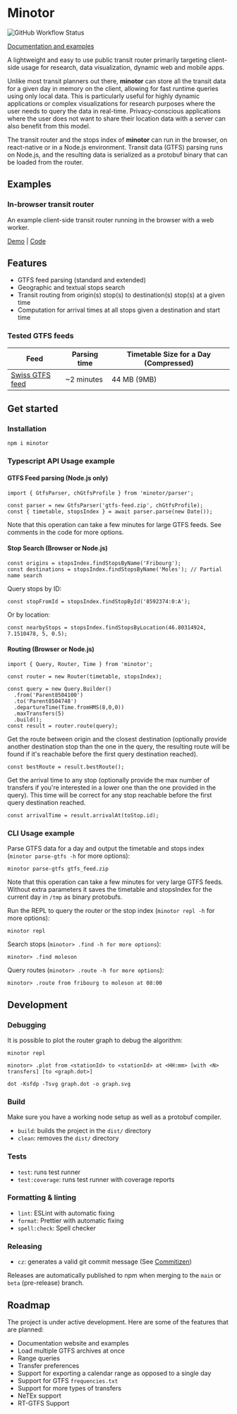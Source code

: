 # Minotor

![GitHub Workflow Status](https://github.com/aubryio/minotor/actions/workflows/minotor.yml/badge.svg?branch=main)

[Documentation and examples](https://minotor.dev)

A lightweight and easy to use public transit router primarily targeting client-side usage for research, data visualization, dynamic web and mobile apps.

Unlike most transit planners out there, **minotor** can store all the transit data for a given day in memory on the client, allowing for fast runtime queries using only local data.
This is particularly useful for highly dynamic applications or complex visualizations for research purposes where the user needs to query the data in real-time.
Privacy-conscious applications where the user does not want to share their location data with a server can also benefit from this model.

The transit router and the stops index of **minotor** can run in the browser, on react-native or in a Node.js environment.
Transit data (GTFS) parsing runs on Node.js, and the resulting data is serialized as a protobuf binary that can be loaded from the router.

## Examples

### In-browser transit router

An example client-side transit router running in the browser with a web worker.

[Demo](https://www.minotor.dev/#example-usage) | [Code](https://github.com/aubryio/minotor.dev/tree/main/app/examples/router)

## Features

- GTFS feed parsing (standard and extended)
- Geographic and textual stops search
- Transit routing from origin(s) stop(s) to destination(s) stop(s) at a given time
- Computation for arrival times at all stops given a destination and start time

### Tested GTFS feeds

| Feed                                                                                       | Parsing time | Timetable Size for a Day (Compressed) |
| ------------------------------------------------------------------------------------------ | ------------ | ------------------------------------- |
| [Swiss GTFS feed](https://data.opentransportdata.swiss/en/dataset/timetable-2025-gtfs2020) | ~2 minutes   | 44 MB (9MB)                           |

## Get started

### Installation

`npm i minotor`

### Typescript API Usage example

#### GTFS Feed parsing (Node.js only)

```
import { GtfsParser, chGtfsProfile } from 'minotor/parser';

const parser = new GtfsParser('gtfs-feed.zip', chGtfsProfile);
const { timetable, stopsIndex } = await parser.parse(new Date());
```

Note that this operation can take a few minutes for large GTFS feeds.
See comments in the code for more options.

#### Stop Search (Browser or Node.js)

```
const origins = stopsIndex.findStopsByName('Fribourg');
const destinations = stopsIndex.findStopsByName('Moles'); // Partial name search
```

Query stops by ID:

`const stopFromId = stopsIndex.findStopById('8592374:0:A');`

Or by location:

`const nearbyStops = stopsIndex.findStopsByLocation(46.80314924, 7.1510478, 5, 0.5);`

#### Routing (Browser or Node.js)

```
import { Query, Router, Time } from 'minotor';

const router = new Router(timetable, stopsIndex);

const query = new Query.Builder()
  .from('Parent8504100')
  .to('Parent8504748')
  .departureTime(Time.fromHMS(8,0,0))
  .maxTransfers(5)
  .build();
const result = router.route(query);
```

Get the route between origin and the closest destination (optionally provide another destination stop than the one in the query, the resulting route will be found if it's reachable before the first query destination reached).

`const bestRoute = result.bestRoute();`

Get the arrival time to any stop (optionally provide the max number of transfers if you're interested in a lower one than the one provided in the query).
This time will be correct for any stop reachable before the first query destination reached.

`const arrivalTime = result.arrivalAt(toStop.id);`

### CLI Usage example

Parse GTFS data for a day and output the timetable and stops index (`minotor parse-gtfs -h` for more options):

`minotor parse-gtfs gtfs_feed.zip`

Note that this operation can take a few minutes for very large GTFS feeds.
Without extra parameters it saves the timetable and stopsIndex for the current day in `/tmp` as binary protobufs.

Run the REPL to query the router or the stop index (`minotor repl -h` for more options):

`minotor repl`

Search stops (`minotor> .find -h for more options`):

`minotor> .find moleson`

Query routes (`minotor> .route -h for more options`):

`minotor> .route from fribourg to moleson at 08:00`

## Development

### Debugging

It is possible to plot the router graph to debug the algorithm:

`minotor repl`

`minotor> .plot from <stationId> to <stationId> at <HH:mm> [with <N> transfers] [to <graph.dot>]`

`dot -Ksfdp -Tsvg graph.dot -o graph.svg `

### Build

Make sure you have a working node setup as well as a protobuf compiler.

- `build`: builds the project in the `dist/` directory
- `clean`: removes the `dist/` directory

### Tests

- `test`: runs test runner
- `test:coverage`: runs test runner with coverage reports

### Formatting & linting

- `lint`: ESLint with automatic fixing
- `format`: Prettier with automatic fixing
- `spell:check`: Spell checker

### Releasing

- `cz`: generates a valid git commit message (See [Commitizen](https://github.com/commitizen/cz-cli))

Releases are automatically published to npm when merging to the `main` or `beta` (pre-release) branch.

## Roadmap

The project is under active development. Here are some of the features that are planned:

- Documentation website and examples
- Load multiple GTFS archives at once
- Range queries
- Transfer preferences
- Support for exporting a calendar range as opposed to a single day
- Support for GTFS `frequencies.txt`
- Support for more types of transfers
- NeTEx support
- RT-GTFS Support
